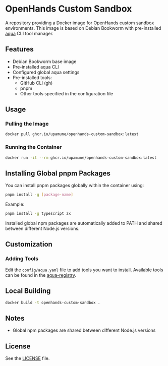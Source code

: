# OpenHands Custom Sandbox

A repository providing a Docker image for OpenHands custom sandbox environments. This image is based on Debian Bookworm with pre-installed [aqua](https://aquaproj.github.io/) CLI tool manager.

## Features

- Debian Bookworm base image
- Pre-installed aqua CLI
- Configured global aqua settings
- Pre-installed tools:
  - GitHub CLI (gh)
  - pnpm
  - Other tools specified in the configuration file

## Usage

### Pulling the Image

```bash
docker pull ghcr.io/upamune/openhands-custom-sandbox:latest
```

### Running the Container

```bash
docker run -it --rm ghcr.io/upamune/openhands-custom-sandbox:latest
```

## Installing Global pnpm Packages

You can install pnpm packages globally within the container using:

```bash
pnpm install -g [package-name]
```

Example:
```bash
pnpm install -g typescript zx
```

Installed global npm packages are automatically added to PATH and shared between different Node.js versions.

## Customization

### Adding Tools

Edit the `config/aqua.yaml` file to add tools you want to install.
Available tools can be found in the [aqua-registry](https://github.com/aquaproj/aqua-registry).

## Local Building

```bash
docker build -t openhands-custom-sandbox .
```

## Notes

- Global npm packages are shared between different Node.js versions

## License

See the [LICENSE](LICENSE) file.
